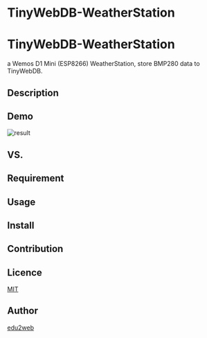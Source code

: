 # TinyWebDB-WeatherStation

TinyWebDB-WeatherStation
========================

a Wemos D1 Mini (ESP8266) WeatherStation, store BMP280 data to TinyWebDB.

## Description

## Demo

![result](https://github.com/edu2web/TinyWebDB-WeatherStation/blob/master/TinyWebDB-WeatherStation.jpg)

## VS. 

## Requirement

## Usage

## Install

## Contribution

## Licence

[MIT](https://github.com/edu2web/tool/blob/master/LICENCE)

## Author

[edu2web](https://github.com/edu2web)


